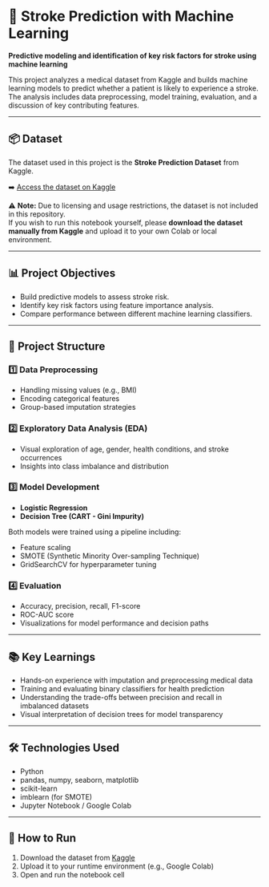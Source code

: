 # 🧠 Stroke Prediction with Machine Learning

**Predictive modeling and identification of key risk factors for stroke using machine learning**

This project analyzes a medical dataset from Kaggle and builds machine learning models to predict whether a patient is likely to experience a stroke. The analysis includes data preprocessing, model training, evaluation, and a discussion of key contributing features.

---

## 📦 Dataset

The dataset used in this project is the **Stroke Prediction Dataset** from Kaggle.

➡️ [Access the dataset on Kaggle](https://www.kaggle.com/datasets/fedesoriano/stroke-prediction-dataset)

⚠️ **Note:** Due to licensing and usage restrictions, the dataset is not included in this repository.  
If you wish to run this notebook yourself, please **download the dataset manually from Kaggle** and upload it to your own Colab or local environment.

---

## 📊 Project Objectives

- Build predictive models to assess stroke risk.
- Identify key risk factors using feature importance analysis.
- Compare performance between different machine learning classifiers.

---

## 🔧 Project Structure

### 1️⃣ Data Preprocessing
- Handling missing values (e.g., BMI)
- Encoding categorical features
- Group-based imputation strategies

### 2️⃣ Exploratory Data Analysis (EDA)
- Visual exploration of age, gender, health conditions, and stroke occurrences
- Insights into class imbalance and distribution

### 3️⃣ Model Development
- **Logistic Regression**
- **Decision Tree (CART - Gini Impurity)**

Both models were trained using a pipeline including:
- Feature scaling
- SMOTE (Synthetic Minority Over-sampling Technique)
- GridSearchCV for hyperparameter tuning

### 4️⃣ Evaluation
- Accuracy, precision, recall, F1-score
- ROC-AUC score
- Visualizations for model performance and decision paths

---

## 📚 Key Learnings

- Hands-on experience with imputation and preprocessing medical data
- Training and evaluating binary classifiers for health prediction
- Understanding the trade-offs between precision and recall in imbalanced datasets
- Visual interpretation of decision trees for model transparency

---

## 🛠 Technologies Used

- Python
- pandas, numpy, seaborn, matplotlib
- scikit-learn
- imblearn (for SMOTE)
- Jupyter Notebook / Google Colab

---

## 🚀 How to Run

1. Download the dataset from [Kaggle](https://www.kaggle.com/datasets/fedesoriano/stroke-prediction-dataset)
2. Upload it to your runtime environment (e.g., Google Colab)
3. Open and run the notebook cell
